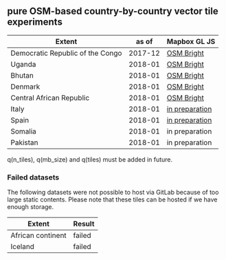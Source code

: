 ## pure OSM-based country-by-country vector tile experiments

Extent | as of | Mapbox GL JS 
--- | --- | ---
Democratic Republic of the Congo | 2017-12 | [OSM Bright](https://hfu.github.io/drc1712-bright/)
Uganda | 2018-01 | [OSM Bright](https://hfu.github.io/uga1801-bright/)
Bhutan | 2018-01 | [OSM Bright](https://hfu.github.io/btn1801-bright/)
Denmark | 2018-01 | [OSM Bright](https://hfu.github.io/dnk1801-bright/)
Central African Republic | 2018-01 | [OSM Bright](https://hfu.github.io/caf1801-bright/)
Italy | 2018-01 | [in preparation](https://hfu.github.io/ita1801-bright/)
Spain | 2018-01 | [in preparation](https://hfu.github.io/esp1801-bright/)
Somalia | 2018-01 | in preparation
Pakistan | 2018-01 | in preparation

q(n_tiles), q(mb_size) and q(tiles) must be added in future.

### Failed datasets
The following datasets were not possible to host via GitLab because of too large static contents. Please note that these tiles can be hosted if we have enough storage.

Extent | Result
--- | ---
African continent | failed
Iceland | failed
